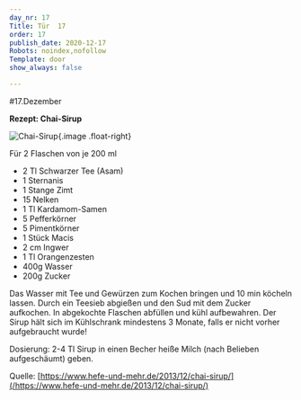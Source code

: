 ```yaml
---
day_nr: 17
Title: Tür  17
order: 17
publish_date: 2020-12-17
Robots: noindex,nofollow
Template: door
show_always: false

---
```



#17.Dezember

**Rezept: Chai-Sirup**

![Chai-Sirup](%assets_url%/pics/17/Chai-Sirup.jpg){.image .float-right}

Für 2 Flaschen von je 200 ml
- 2 Tl Schwarzer Tee (Asam) 
- 1 Sternanis 
- 1 Stange Zimt 
- 15 Nelken 
- 1 Tl Kardamom-Samen 
- 5 Pefferkörner 
- 5 Pimentkörner 
- 1 Stück Macis 
- 2 cm Ingwer 
- 1 Tl Orangenzesten 
- 400g Wasser 
- 200g Zucker 

<hl class="float-clear"/>


Das Wasser mit Tee und Gewürzen zum Kochen bringen und 10 min köcheln lassen. Durch ein Teesieb abgießen und den Sud mit dem Zucker aufkochen. In abgekochte Flaschen abfüllen und kühl aufbewahren. Der Sirup hält sich im Kühlschrank mindestens 3 Monate, falls er nicht vorher aufgebraucht wurde!

Dosierung: 2-4 Tl Sirup in einen Becher heiße Milch (nach Belieben aufgeschäumt) geben.

Quelle: [https://www.hefe-und-mehr.de/2013/12/chai-sirup/](/https://www.hefe-und-mehr.de/2013/12/chai-sirup/) 


